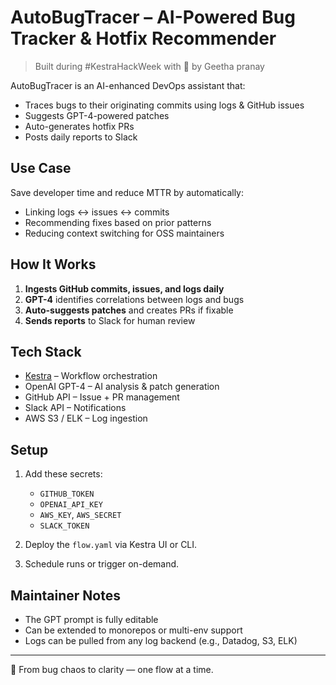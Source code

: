 # AutoBugTracer – AI-Powered Bug Tracker & Hotfix Recommender

> Built during #KestraHackWeek with 💙 by Geetha pranay

AutoBugTracer is an AI-enhanced DevOps assistant that:
- Traces bugs to their originating commits using logs & GitHub issues
- Suggests GPT-4-powered patches
- Auto-generates hotfix PRs
- Posts daily reports to Slack

## Use Case
Save developer time and reduce MTTR by automatically:
- Linking logs ↔ issues ↔ commits
- Recommending fixes based on prior patterns
- Reducing context switching for OSS maintainers

## How It Works

1. **Ingests GitHub commits, issues, and logs daily**
2. **GPT-4** identifies correlations between logs and bugs
3. **Auto-suggests patches** and creates PRs if fixable
4. **Sends reports** to Slack for human review

## Tech Stack
- [Kestra](https://kestra.io) – Workflow orchestration
- OpenAI GPT-4 – AI analysis & patch generation
- GitHub API – Issue + PR management
- Slack API – Notifications
- AWS S3 / ELK – Log ingestion

## Setup

1. Add these secrets:
   - `GITHUB_TOKEN`
   - `OPENAI_API_KEY`
   - `AWS_KEY`, `AWS_SECRET`
   - `SLACK_TOKEN`

2. Deploy the `flow.yaml` via Kestra UI or CLI.

3. Schedule runs or trigger on-demand.


## Maintainer Notes

- The GPT prompt is fully editable
- Can be extended to monorepos or multi-env support
- Logs can be pulled from any log backend (e.g., Datadog, S3, ELK)

---

🧹 From bug chaos to clarity — one flow at a time.
